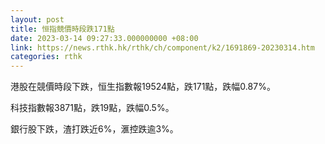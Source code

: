 ```yaml
---
layout: post
title: 恒指競價時段跌171點
date: 2023-03-14 09:27:33.000000000 +08:00
link: https://news.rthk.hk/rthk/ch/component/k2/1691869-20230314.htm
categories: rthk
---
```


港股在競價時段下跌，恒生指數報19524點，跌171點，跌幅0.87%。

科技指數報3871點，跌19點，跌幅0.5%。

銀行股下跌，渣打跌近6%，滙控跌逾3%。
